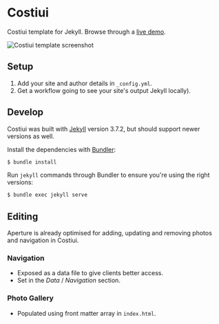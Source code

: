 # Costiui

Costiui template for Jekyll. Browse through a [live demo](https://foto.costiui.net/).

![Costiui template screenshot](https://foto.costiui.net/images/_screenshot.png)

## Setup

1. Add your site and author details in `_config.yml`.
2. Get a workflow going to see your site's output Jekyll locally).

## Develop

Costiui was built with [Jekyll](http://jekyllrb.com/) version 3.7.2, but should support newer versions as well.

Install the dependencies with [Bundler](http://bundler.io/):

~~~bash
$ bundle install
~~~

Run `jekyll` commands through Bundler to ensure you're using the right versions:

~~~bash
$ bundle exec jekyll serve
~~~

## Editing

Aperture is already optimised for adding, updating and removing photos and navigation in Costiui.

### Navigation

* Exposed as a data file to give clients better access.
* Set in the *Data* / *Navigation* section.

### Photo Gallery

* Populated using front matter array in `index.html`.
